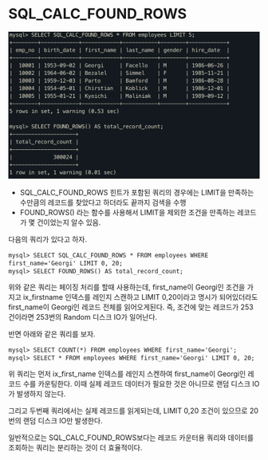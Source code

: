 # SQL_CALC_FOUND_ROWS

<img src="./img/9.4.1.3-1.png" alt="img" style="zoom:50%;" />



- SQL_CALC_FOUND_ROWS 힌트가 포함된 쿼리의 경우에는 LIMIT을 만족하는 수만큼의 레코드를 찾았다고 하더라도 끝까지 검색을 수행
- FOUND_ROWS() 라는 함수를 사용해서 LIMIT을 제외한 조건을 만족하는 레코드가 몇 건이었는지 알수 있음.



다음의 쿼리가 있다고 하자.

```mysql
mysql> SELECT SQL_CALC_FOUND_ROWS * FROM employees WHERE first_name='Georgi' LIMIT 0, 20;
mysql> SELECT FOUND_ROWS() AS total_record_count;
```

위와 같은 쿼리는 페이징 처리를 할때 사용하는데, first_name이 Georgi인 조건을 가지고 ix_firstname 인덱스를 레인지 스캔하고 LIMIT 0,20이라고 명시가 되어있더라도 first_name이 Georgi인 레코드 전체를 읽어오게된다. 즉, 조건에 맞는 레코드가 253건이라면 253번의 Random 디스크 IO가 일어난다.



반면 아래와 같은 쿼리를 보자.

``` mysql
mysql> SELECT COUNT(*) FROM employees WHERE first_name='Georgi';
mysql> SELECT * FROM employees WHERE first_name='Georgi' LIMIT 0, 20;
```

위 쿼리는 먼저 ix_first_name 인덱스를 레인지 스켄하여 first_name이 Georgi인 레코드 수를 카운팅한다. 이때 실제 레코드 데이터가 필요한 것은 아니므로 랜덤 디스크 IO가 발생하지 않는다.

그리고 두번째 쿼리에서는 실제 레코드를 읽게되는데, LIMIT 0,20 조건이 있으므로 20번의 랜덤 디스크 IO만 발생한다.



일반적으로는 SQL_CALC_FOUND_ROWS보다는 레코드 카운터용 쿼리와 데이터를 조회하는 쿼리는 분리하는 것이 더 효율적이다.